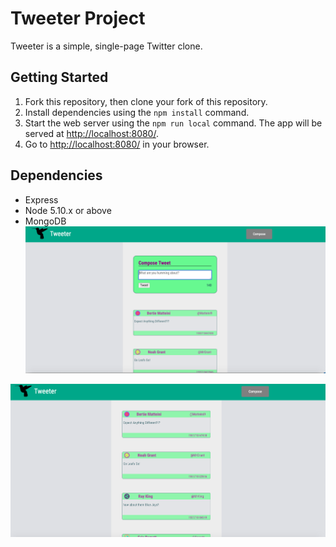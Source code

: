 # Tweeter Project

Tweeter is a simple, single-page Twitter clone.

## Getting Started

1. Fork this repository, then clone your fork of this repository.
2. Install dependencies using the `npm install` command.
3. Start the web server using the `npm run local` command. The app will be served at <http://localhost:8080/>.
4. Go to <http://localhost:8080/> in your browser.

## Dependencies

- Express
- Node 5.10.x or above
- MongoDB
!['Screenshot of page with compose box'](https://github.com/at0082a/tweeter/blob/master/pics/Tweeter%20with%20Compose%20Tweet.png)

!['Screenshot of page without compose box'](https://github.com/at0082a/tweeter/blob/master/pics/Tweeter%20without%20Toggle.png)
